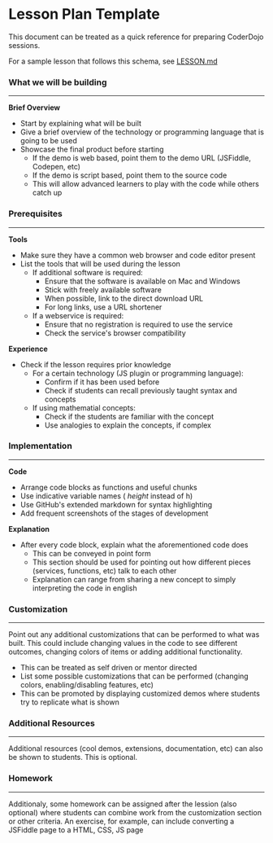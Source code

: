# Lesson Plan Template

This document can be treated as a quick reference for preparing CoderDojo sessions.

For a sample lesson that follows this schema, see [LESSON.md](LESSON.md)


### What we will be building
------------------------------------------

**Brief Overview**

- Start by explaining what will be built
- Give a brief overview of the technology or programming language that is going to be used
- Showcase the final product before starting
  - If the demo is web based, point them to the demo URL (JSFiddle, Codepen, etc)
  - If the demo is script based, point them to the source code
  - This will allow advanced learners to play with the code while others catch up

### Prerequisites
------------------------------------------

**Tools**

- Make sure they have a common web browser and code editor present
- List the tools that will be used during the lesson
  - If additional software is required:
     - Ensure that the software is available on Mac and Windows
     - Stick with freely available software
     - When possible, link to the direct download URL
     - For long links, use a URL shortener
  - If a webservice is required:
     - Ensure that no registration is required to use the service
     - Check the service's browser compatibility

**Experience**

- Check if the lesson requires prior knowledge
  - For a certain technology (JS plugin or programming language):
     - Confirm if it has been used before
     - Check if students can recall previously taught syntax and concepts
  - If using mathematial concepts:
     - Check if the students are familiar with the concept
     - Use analogies to explain the concepts, if complex

### Implementation
------------------------------------------

**Code**

- Arrange code blocks as functions and useful chunks
- Use indicative variable names ( *height* instead of h)
- Use GitHub's extended markdown for syntax highlighting
- Add frequent screenshots of the stages of development

**Explanation**

- After every code block, explain what the aforementioned code does
  - This can be conveyed in point form
  - This section should be used for pointing out how different pieces (services, functions, etc) talk to each other
  - Explanation can range from sharing a new concept to simply interpreting the code in english


### Customization
------------------------------------------

Point out any additional customizations that can be performed to what was built. This could include changing values in the code to see different outcomes,
changing colors of items or adding additional functionality.

- This can be treated as self driven or mentor directed
- List some possible customizations that can be performed (changing colors, enabling/disabling features, etc)
- This can be promoted by displaying customized demos where students try to replicate what is shown


### Additional Resources
------------------------------------------

Additional resources (cool demos, extensions, documentation, etc) can also be shown to students. This is optional.


### Homework
------------------------------------------

Additionaly, some homework can be assigned after the lession (also optional) where students can combine work from the customization
section or other criteria. An exercise, for example, can include converting a JSFiddle page to a HTML, CSS, JS page

